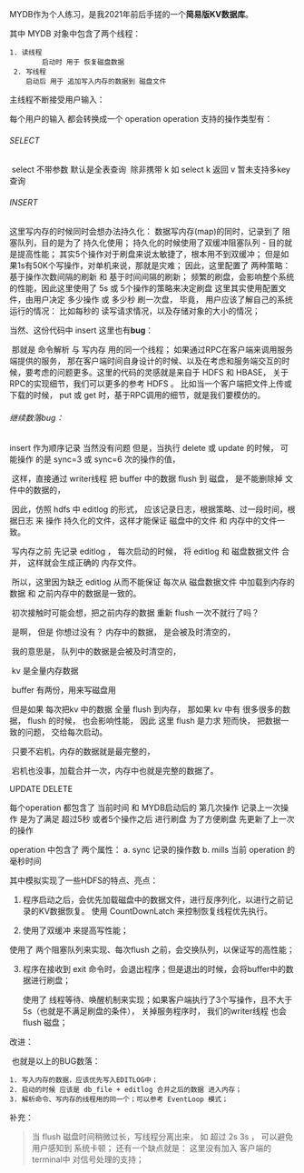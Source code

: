 MYDB作为个人练习，是我2021年前后手搓的一个**简易版KV数据库**。



其中 MYDB 对象中包含了两个线程：

 	1. 读线程
          	启动时 用于 恢复磁盘数据
     2. 写线程
        启动后 用于 追加写入内存的数据到 磁盘文件	 



主线程不断接受用户输入：

每个用户的输入 都会转换成一个 operation
operation 支持的操作类型有：

###### SELECT

​			select 不带参数 默认是全表查询
​			除非携带 k 如 select k  返回 v
​			暂未支持多key查询

###### INSERT

这里写内存的时候同时会想办法持久化：
	数据写内存(map)的同时，记录到了 阻塞队列，目的是为了 持久化使用；
	持久化的时候使用了双缓冲阻塞队列 - 目的就是提高性能；
	其实5个操作对于刷盘来说太敏捷了，根本用不到双缓冲；
	但是如果1s有50K个写操作，对单机来说，那就是灾难；
	因此，这里配置了 两种策略：
		基于操作次数间隔的刷新 和 基于时间间隔的刷新；
		频繁的刷盘，会影响整个系统的性能，因此这里使用了 5s 或 5个操作的策略来决定刷盘
		这里其实使用配置文件，由用户决定 多少操作 或 多少秒 刷一次盘，
		毕竟， 用户应该了解自己的系统运行的情况：
		比如每秒的 读写请求情况，以及存储对象的大小的情况；

当然、这份代码中 insert 这里也有**bug**：

​	那就是 命令解析 与 写内存 用的同一个线程；
​	如果通过RPC在客户端来调用服务端提供的服务，
​	那在客户端时间自身设计的时候、以及在考虑和服务端交互的时候，要考虑的问题更多。
​	这里的代码的灵感就是来自于 HDFS 和 HBASE， 关于RPC的实现细节，我们可以更多的参考 HDFS 。
​	比如当一个客户端把文件上传或下载的时候， put 或 get 时，基于RPC调用的细节，就是我们要模仿的。

###### 继续数落bug：

insert 作为顺序记录 当然没有问题
	但是，当执行 delete 或 update 的时候， 可能操作 的是 sync=3 或 sync=6 次的操作的值，

​	这样，直接通过 writer线程 把 buffer 中的数据 flush 到 磁盘， 是不能删除掉 文件中的数据的，

​	因此，仿照 hdfs 中 editlog 的形式， 应该记录日志，根据策略、过一段时间，根据日志 来 操作 持久化的文件，这样才能保证 磁盘中的文件 和 内存中的文件一致。

​	写内存之前 先记录  editlog ， 每次启动的时候， 将 editlog 和 磁盘数据文件 合并， 这样就会生成正确的 内存文件。

​	所以，这里因为缺乏 editlog 从而不能保证 每次从 磁盘数据文件 中加载到内存的数据 和 之前内存中的数据是一致的。

​	初次接触时可能会想，把之前内存的数据 重新 flush 一次不就行了吗？ 

​	是啊， 但是 你想过没有？ 内存中的数据， 是会被及时清空的，

​	我的意思是， 队列中的数据是会被及时清空的，

​	kv 是全量内存数据

​	buffer 有两份，用来写磁盘用

​	但是如果 每次把kv 中的数据 全量 flush 到内存， 那如果 kv 中有 很多很多的数据， flush 的时候， 也会影响性能， 因此 这里 flush 是力求 短而快， 把数据一致的问题， 交给每次启动。

​	只要不宕机，内存的数据就是最完整的，

​	宕机也没事，加载合并一次，内存中也就是完整的数据了。



UPDATE
DELETE

每个operation 都包含了 当前时间 和 MYDB启动后的 第几次操作
	记录上一次操作  是为了满足 超过5秒 或者5个操作之后 进行刷盘 为了方便刷盘
	先更新了上一次的操作

operation 中包含了 两个属性：
a. sync 记录的操作数
b. mills 当前 operation 的毫秒时间

其中模拟实现了一些HDFS的特点、亮点：
1. 程序启动之后，会优先加载磁盘中的数据文件，进行反序列化，以进行之前记录的KV数据恢复。
使用 CountDownLatch 来控制恢复线程优先执行。

2. 使用了双缓冲 来提高写性能；

  使用了 两个阻塞队列来实现、每次flush 之前，会交换队列，以保证写的高性能；

3. 程序在接收到 exit 命令时，会退出程序；但是退出的时候，会将buffer中的数据进行刷盘；

   使用了 线程等待、唤醒机制来实现；如果客户端执行了3个写操作，且不大于5s（也就是不满足刷盘的条件）， 关掉服务程序时， 我们的writer线程 也会 flush 磁盘；

改进：

​	也就是以上的BUG数落：

	1. 写入内存的数据，应该优先写入EDITLOG中；
 	2. 启动的时候 应该是 db_file + editlog 合并之后的数据 进入内存；
 	3. 解析命令、写内存的线程用的同一个；可以参考 EventLoop 模式；



补充：

>  当 flush 磁盘时间稍微过长，写线程分离出来， 如 超过 2s 3s ， 可以避免用户感知到 系统卡顿；
> 还有一个缺点就是：
> 	这里没有加入 客户端的terminal中 对信号处理的支持；